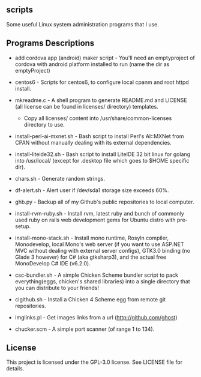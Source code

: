 scripts
-------
Some useful Linux system administration programs that I use.

Programs Descriptions
---------------------
* add cordova app (android) maker script - You'll need an emptyproject of cordova with android platform installed to run (name the dir as emptyProject)

* centos6 - Scripts for centos6, to configure local cpanm and root httpd install.

* mkreadme.c - A shell program to generate README.md and LICENSE (all license can be found in licenses/ directory) templates.
  - Copy all licenses/ content into /usr/share/common-licenses directory to use.                

* install-perl-ai-mxnet.sh - Bash script to install Perl's AI::MXNet from CPAN without manually dealing with its external dependencies.

* install-liteide32.sh - Bash script to install LiteIDE 32 bit linux for golang into /usr/local/ (except for .desktop file which goes to $HOME specific dir).

* chars.sh - Generate random strings.

* df-alert.sh - Alert user if /dev/sda1 storage size exceeds 60%.

* ghb.py - Backup all of my Github's public repositories to local computer.

* install-rvm-ruby.sh - Install rvm, latest ruby and bunch of commonly used ruby on rails web development gems for Ubuntu distro with pre-setup.

* install-mono-stack.sh - Install mono runtime, Rosyln compiler, Monodevelop, local Mono's web server (if you want to use ASP.NET MVC without dealing with external server configs), GTK3.0 binding (no Glade 3 however) for C# (aka gtksharp3), and the actual free MonoDevelop C# IDE (v6.2.0).

* csc-bundler.sh - A simple Chicken Scheme bundler script to pack everything(eggs, chicken's shared libraries) into a single directory that you can distribute to your friends!

* cigithub.sh - Install a Chicken 4 Scheme egg from remote git repositories.

* imglinks.pl - Get images links from a url (http://github.com/ghost)

* chucker.scm - A simple port scanner (of range 1 to 134).

License
-------
This project is licensed under the GPL-3.0 license. See LICENSE file for details.

